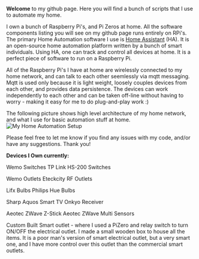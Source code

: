 **Welcome** to my github page. Here you will find a bunch of scripts that I use to automate my home.

I own a bunch of Raspberry Pi's, and Pi Zeros at home. All the software components listing you will see on my github page runs entirely on RPi's. The primary Home Automation software I use is [Home Assistant](https://home-assistant.io/) (HA). It is an open-source home automation platform written by a bunch of smart individuals. Using HA, one can track and control all devices at home. It is a perfect piece of software to run on a Raspberry Pi.

All of the Raspberry Pi's I have at home are wirelessly connected to my home network, and can talk to each other seemlessly via mqtt messaging. Mqtt is used only because it is light weight, loosely couples devices from each other, and provides data persistence. The devices can work independently to each other and can be taken off-line without having to worry - making it easy for me to do plug-and-play work :)

The following picture shows high level architecture of my home network, and what I use for basic automation stuff at home.
![My Home Automation Setup](https://github.com/skalavala/smarthome/blob/master/Home%20Automation%20Setup%20-%20Kalavala.jpg)

Please feel free to let me know if you find any issues with my code, and/or have any suggestions. Thank you!


**Devices I Own currently:**

Wemo Switches
TP Link HS-200 Switches

Wemo Outlets
Eteckcity RF Outlets

Lifx Bulbs
Philips Hue Bulbs

Sharp Aquos Smart TV
Onkyo Receiver

Aeotec ZWave Z-Stick
Aeotec ZWave Multi Sensors

Custom Built Smart outlet - where I used a PiZero and relay switch to turn ON/OFF the electrical outlet. I made a small wooden box to house all the items. It is a poor man's version of smart electrical outlet, but a very smart one, and I have more control over this outlet than the commercial smart outlets.
